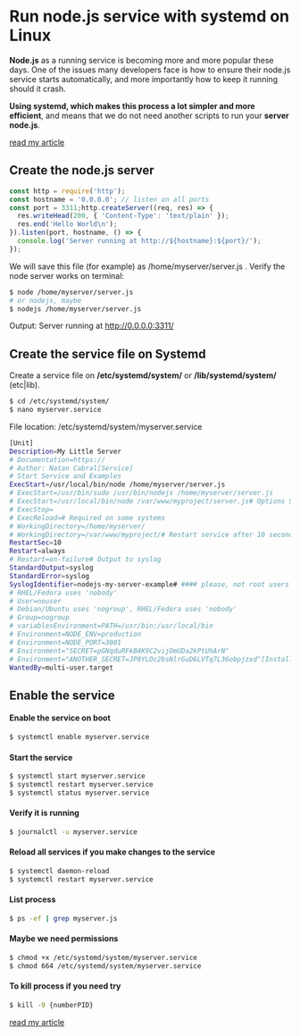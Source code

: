 # Run node.js service with systemd on Linux

**Node.js** as a running service is becoming more and more popular these days. One of the issues many developers face is how to ensure their node.js service starts automatically, and more importantly how to keep it running should it crash. 

**Using systemd, which makes this process a lot simpler and more efficient**, and means that we do not need another scripts to run your **server node.js**.

[read my article](https://natancabral.medium.com/run-node-js-service-with-systemd-on-linux-42cfdf0ad7b2)

## Create the node.js server
```js
const http = require('http');
const hostname = '0.0.0.0'; // listen on all ports
const port = 3311;http.createServer((req, res) => {
  res.writeHead(200, { 'Content-Type': 'text/plain' });
  res.end('Hello World\n');
}).listen(port, hostname, () => {
  console.log('Server running at http://${hostname}:${port}/');
});
```
We will save this file (for example) as /home/myserver/server.js . Verify the node server works on terminal:

```bash
$ node /home/myserver/server.js
# or nodejs, maybe
$ nodejs /home/myserver/server.js
```

Output: Server running at http://0.0.0.0:3311/

## Create the service file on Systemd

Create a service file on 
**/etc/systemd/system/** or 
**/lib/systemd/system/** (etc|lib).

```bash
$ cd /etc/systemd/system/
$ nano myserver.service
```
File location: /etc/systemd/system/myserver.service

```bash
[Unit]
Description=My Little Server
# Documentation=https://
# Author: Natan Cabral[Service]
# Start Service and Examples
ExecStart=/usr/local/bin/node /home/myserver/server.js
# ExecStart=/usr/bin/sudo /usr/bin/nodejs /home/myserver/server.js
# ExecStart=/usr/local/bin/node /var/www/myproject/server.js# Options Stop and Restart
# ExecStop=
# ExecReload=# Required on some systems
# WorkingDirectory=/home/myserver/
# WorkingDirectory=/var/www/myproject/# Restart service after 10 seconds if node service crashes
RestartSec=10
Restart=always
# Restart=on-failure# Output to syslog
StandardOutput=syslog
StandardError=syslog
SyslogIdentifier=nodejs-my-server-example# #### please, not root users
# RHEL/Fedora uses 'nobody'
# User=nouser
# Debian/Ubuntu uses 'nogroup', RHEL/Fedora uses 'nobody'
# Group=nogroup
# variablesEnvironment=PATH=/usr/bin:/usr/local/bin
# Environment=NODE_ENV=production
# Environment=NODE_PORT=3001
# Environment="SECRET=pGNqduRFkB4K9C2vijOmUDa2kPtUhArN"
# Environment="ANOTHER_SECRET=JP8YLOc2bsNlrGuD6LVTq7L36obpjzxd"[Install]
WantedBy=multi-user.target
```

## Enable the service

#### Enable the service on boot
```bash
$ systemctl enable myserver.service
```
#### Start the service
```bash
$ systemctl start myserver.service
$ systemctl restart myserver.service
$ systemctl status myserver.service
```
#### Verify it is running
```bash
$ journalctl -u myserver.service
```
#### Reload all services if you make changes to the service
```bash
$ systemctl daemon-reload
$ systemctl restart myserver.service
```
#### List process
```bash
$ ps -ef | grep myserver.js
```
#### Maybe we need permissions
```bash
$ chmod +x /etc/systemd/system/myserver.service
$ chmod 664 /etc/systemd/system/myserver.service
```
#### To kill process if you need try
```bash
$ kill -9 {numberPID}
```
[read my article](https://natancabral.medium.com/run-node-js-service-with-systemd-on-linux-42cfdf0ad7b2)
